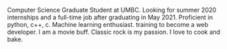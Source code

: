 Computer Science Graduate Student at UMBC. Looking for summer 2020 internships and a full-time job after graduating in May 2021. 
Proficient in python, c++, c. Machine learning enthusiast. training to become a web developer. 
I am a movie buff. Classic rock is my passion. I love to cook and bake.
